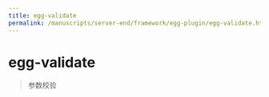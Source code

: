 ```yaml
---
title: egg-validate
permalink: /manuscripts/server-end/framework/egg-plugin/egg-validate.html
---
```


# egg-validate

> 参数校验
